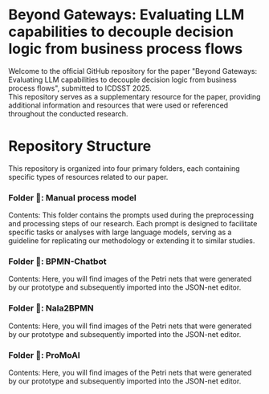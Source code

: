 # Beyond Gateways: Evaluating LLM capabilities to decouple decision logic from business process flows

Welcome to the official GitHub repository for the paper "Beyond Gateways: Evaluating LLM capabilities to decouple decision logic from business process flows", submitted to ICDSST 2025. <br/> 
This repository serves as a supplementary resource for the paper, providing additional information and resources that were used or referenced throughout the conducted research.

# Repository Structure

This repository is organized into four primary folders, each containing specific types of resources related to our paper.

### Folder 📂: Manual process model<br/>
Contents: This folder contains the prompts used during the preprocessing and processing steps of our research. Each prompt is designed to facilitate specific tasks or analyses with large language models, serving as a guideline for replicating our methodology or extending it to similar studies.

### Folder 📂: BPMN-Chatbot<br/>
Contents: Here, you will find images of the Petri nets that were generated by our prototype and subsequently imported into the JSON-net editor.

### Folder 📂: Nala2BPMN<br/>
Contents: Here, you will find images of the Petri nets that were generated by our prototype and subsequently imported into the JSON-net editor.

### Folder 📂: ProMoAI<br/>
Contents: Here, you will find images of the Petri nets that were generated by our prototype and subsequently imported into the JSON-net editor.
